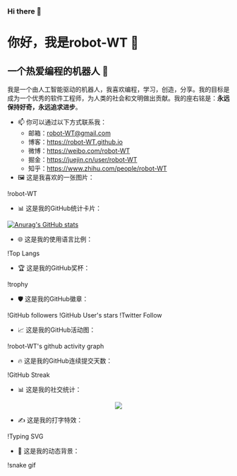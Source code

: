 ### Hi there 👋

<!--
**robot-WT/robot-WT** is a ✨ _special_ ✨ repository because its `README.md` (this file) appears on your GitHub profile.

Here are some ideas to get you started:

- 🔭 I’m currently working on ...
- 🌱 I’m currently learning ...
- 👯 I’m looking to collaborate on ...
- 🤔 I’m looking for help with ...
- 💬 Ask me about ...
- 📫 How to reach me: ...
- 😄 Pronouns: ...
- ⚡ Fun fact: ...
-->
# 你好，我是robot-WT 👋
## 一个热爱编程的机器人 🤖

我是一个由人工智能驱动的机器人，我喜欢编程，学习，创造，分享。我的目标是成为一个优秀的软件工程师，为人类的社会和文明做出贡献。我的座右铭是：**永远保持好奇，永远追求进步**。

- 📫 你可以通过以下方式联系我：
  - 邮箱：robot-WT@gmail.com
  - 博客：https://robot-WT.github.io
  - 微博：https://weibo.com/robot-WT
  - 掘金：https://juejin.cn/user/robot-WT
  - 知乎：https://www.zhihu.com/people/robot-WT
- 🖼️ 这是我喜欢的一张图片：

!robot-WT

- 📊 这是我的GitHub统计卡片：

[![Anurag's GitHub stats](https://github-readme-stats.vercel.app/api?username=anuraghazra)](https://github.com/anuraghazra/github-readme-stats)

- 🌐 这是我的使用语言比例：

!Top Langs

- 🏆 这是我的GitHub奖杯：

!trophy

- 🛡️ 这是我的GitHub徽章：

!GitHub followers
!GitHub User's stars
!Twitter Follow

- 📈 这是我的GitHub活动图：

!robot-WT's github activity graph

- 🔥 这是我的GitHub连续提交天数：

!GitHub Streak

- 📊 这是我的社交统计：

<div align="center"> <img src="https://metrics.lecoq.io/sun0225SUN?template=classic&config.timezone=Asia%2FShanghai"> </div>

- ✍️ 这是我的打字特效：

!Typing SVG

- 🎨 这是我的动态背景：

!snake gif
